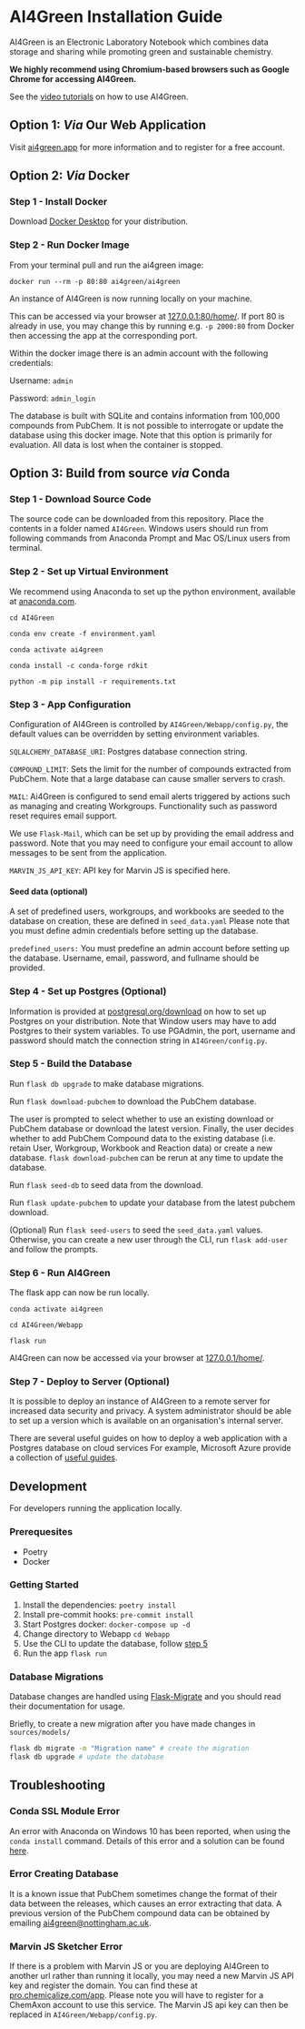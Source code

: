 # AI4Green Installation Guide

AI4Green is an Electronic Laboratory Notebook which combines data storage and sharing while promoting green and sustainable chemistry.

**We highly recommend using Chromium-based browsers such as Google Chrome for accessing AI4Green.**

See the [video tutorials](https://youtube.com/playlist?list=PL7u_tOd0vTynC0tgWt0cb7jLlnEoDwiO4) on how to use AI4Green.

## Option 1: _Via_ Our Web Application

Visit [ai4green.app](https://ai4green.app/) for more information and to register for a free account.

## Option 2: _Via_ Docker

### Step 1 - Install Docker

Download [Docker Desktop](https://docs.docker.com/get-docker/) for your distribution.

### Step 2 - Run Docker Image

From your terminal pull and run the ai4green image:

`docker run --rm -p 80:80 ai4green/ai4green`

An instance of AI4Green is now running locally on your machine.

This can be accessed via your browser at [127.0.0.1:80/home/](127.0.0.1:80/home/). If port 80 is already in use, you may change this by running e.g. `-p 2000:80` from Docker then accessing the app at the corresponding port.

Within the docker image there is an admin account with the following credentials:

Username: `admin`

Password: `admin_login`

The database is built with SQLite and contains information from 100,000 compounds from PubChem. It is not possible to interrogate or update the database using this docker image. Note that this option is primarily for evaluation. All data is lost when the container is stopped.

## Option 3: Build from source _via_ Conda

### Step 1 - Download Source Code

The source code can be downloaded from this repository. Place the contents in a folder named `AI4Green`.
Windows users should run from following commands from Anaconda Prompt and Mac OS/Linux users from terminal.

### Step 2 - Set up Virtual Environment

We recommend using Anaconda to set up the python environment, available at [anaconda.com](https://www.anaconda.com/).

`cd AI4Green`

`conda env create -f environment.yaml`

`conda activate ai4green`

`conda install -c conda-forge rdkit`

`python -m pip install -r requirements.txt`

### Step 3 - App Configuration

Configuration of AI4Green is controlled by `AI4Green/Webapp/config.py`, the default values can be overridden by setting environment variables.

`SQLALCHEMY_DATABASE_URI`: Postgres database connection string.

`COMPOUND_LIMIT`: Sets the limit for the number of compounds extracted from PubChem. Note that a large database can cause smaller servers to crash.

`MAIL`: Ai4Green is configured to send email alerts triggered by actions such as managing and creating Workgroups. Functionality such as password reset requires email support.

We use `Flask-Mail`, which can be set up by providing the email address and password. Note that you may need to configure your email account to allow messages to be sent from the application.

`MARVIN_JS_API_KEY`: API key for Marvin JS is specified here.

#### Seed data (optional)

A set of predefined users, workgroups, and workbooks are seeded to the database on creation, these are defined in `seed_data.yaml`
Please note that you must define admin credentials before setting up the database.

`predefined_users:`
You must predefine an admin account before setting up the database. Username, email, password, and fullname should be provided.

### Step 4 - Set up Postgres (Optional)

Information is provided at [postgresql.org/download](https://www.postgresql.org/download/) on how to set up Postgres on your distribution.
Note that Window users may have to add Postgres to their system variables. To use PGAdmin, the port, username and password should match the connection string in `AI4Green/config.py`.

### Step 5 - Build the Database

Run `flask db upgrade` to make database migrations.

Run `flask download-pubchem` to download the PubChem database.

The user is prompted to select whether to use an existing download or PubChem database or download the latest version.
Finally, the user decides whether to add PubChem Compound data to the existing database (i.e. retain User, Workgroup, Workbook and Reaction data) or create a new database.
`flask download-pubchem` can be rerun at any time to update the database.

Run `flask seed-db` to seed data from the download.

Run `flask update-pubchem` to update your database from the latest pubchem download.

(Optional) Run `flask seed-users` to seed the `seed_data.yaml` values. Otherwise, you can create a new user through the CLI, run `flask add-user` and follow the prompts.

### Step 6 - Run AI4Green

The flask app can now be run locally.

`conda activate ai4green`

`cd AI4Green/Webapp`

`flask run`

AI4Green can now be accessed via your browser at [127.0.0.1/home/](127.0.0.1/home/).

### Step 7 - Deploy to Server (Optional)

It is possible to deploy an instance of AI4Green to a remote server for increased data security and privacy. A system administrator should be able to set up a version which is available on an organisation's internal server.

There are several useful guides on how to deploy a web application with a Postgres database on cloud services For example, Microsoft Azure provide a collection of [useful guides](https://learn.microsoft.com/en-us/azure/?product=popular).

## Development

For developers running the application locally.

### Prerequesites

- Poetry
- Docker

### Getting Started

1. Install the dependencies: `poetry install`
2. Install pre-commit hooks: `pre-commit install`
3. Start Postgres docker: `docker-compose up -d`
4. Change directory to Webapp `cd Webapp`
5. Use the CLI to update the database, follow [step 5](#step-5---build-the-database)
6. Run the app `flask run`

### Database Migrations

Database changes are handled using [Flask-Migrate](https://flask-migrate.readthedocs.io/en/latest/#) and you should read their documentation for usage.

Briefly, to create a new migration after you have made changes in `sources/models/`

```bash
flask db migrate -m "Migration name" # create the migration
flask db upgrade # update the database
```

## Troubleshooting

### Conda SSL Module Error

An error with Anaconda on Windows 10 has been reported, when using the `conda install` command. Details of this error and a solution can be found [here](https://github.com/conda/conda/issues/8273).

### Error Creating Database

It is a known issue that PubChem sometimes change the format of their data between the releases, which causes an error extracting that data.
A previous version of the PubChem compound data can be obtained by emailing [ai4green@nottingham.ac.uk](mailto:ai4green@nottingham.ac.uk).

### Marvin JS Sketcher Error

If there is a problem with Marvin JS or you are deploying AI4Green to another url rather than running it locally, you may need a new Marvin JS API key and register the domain. You can find these at [pro.chemicalize.com/app](https://pro.chemicalize.com/app/marvin/settings). Please note you will have to register for a ChemAxon account to use this service. The Marvin JS api key can then be replaced in `AI4Green/Webapp/config.py`.
